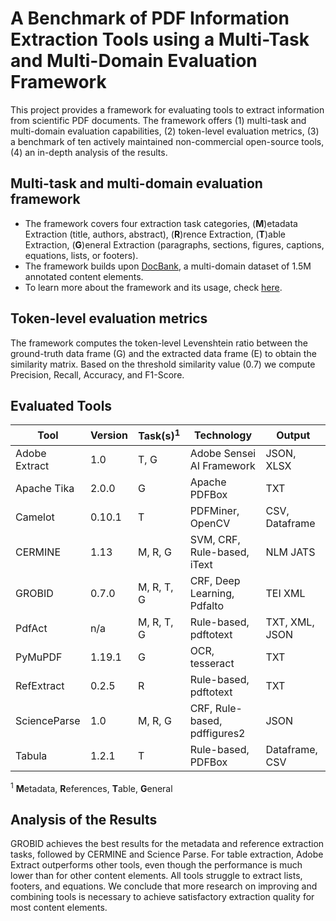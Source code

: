 # A Benchmark of PDF Information Extraction Tools using a Multi-Task and Multi-Domain Evaluation Framework
This project provides a framework for evaluating tools to extract information from scientific PDF documents.
The framework offers (1) multi-task and multi-domain evaluation capabilities, (2) token-level evaluation metrics,
(3) a benchmark of ten actively maintained non-commercial open-source tools, (4) an in-depth analysis of the results.

## Multi-task and multi-domain evaluation framework
* The framework covers four extraction task categories, (**M**)etadata Extraction (title, authors, abstract), (**R**)rence Extraction, (**T**)able Extraction, (**G**)eneral Extraction (paragraphs, sections, figures, captions, equations, lists, or footers).
* The framework builds upon [DocBank](https://doc-analysis.github.io/docbank-page/index.html), a multi-domain dataset of 1.5M annotated content elements.
* To learn more about the framework and its usage, check [here](https://github.com/Media-Bias-Group/PDF-Information-Extraction-Benchmark/doc/home.md).

## Token-level evaluation metrics
The framework computes the token-level Levenshtein ratio between the ground-truth data frame (G) and the extracted data frame (E) to obtain the similarity matrix. Based on the threshold similarity value (0.7) we compute Precision, Recall, Accuracy, and F1-Score.

## Evaluated Tools
| Tool          | Version | Task(s)<sup>1</sup>   | Technology                   | Output         |
|---------------|---------|------------|------------------------------|----------------|
| Adobe Extract | 1.0     | T, G       | Adobe Sensei AI Framework    | JSON, XLSX     |
| Apache Tika   | 2.0.0   | G          | Apache PDFBox                | TXT            |
| Camelot       | 0.10.1  | T          | PDFMiner, OpenCV             | CSV, Dataframe |
| CERMINE       | 1.13    | M, R, G    | SVM, CRF, Rule-based, iText  | NLM JATS       |
| GROBID        | 0.7.0   | M, R, T, G | CRF, Deep Learning, Pdfalto  | TEI XML        |
| PdfAct        | n/a     | M, R, T, G | Rule-based, pdftotext        | TXT, XML, JSON |
| PyMuPDF       | 1.19.1  | G          | OCR, tesseract               | TXT            |
| RefExtract    | 0.2.5   | R          | Rule-based, pdftotext        | TXT            |
| ScienceParse  | 1.0     | M, R, G    | CRF, Rule-based, pdffigures2 | JSON           |
| Tabula        | 1.2.1   | T          | Rule-based, PDFBox           | Dataframe, CSV |

<sup>1</sup> **M**etadata, **R**eferences, **T**able, **G**eneral

## Analysis of the Results
GROBID achieves the best results for the metadata and reference extraction tasks, followed by CERMINE and Science Parse. For table extraction, Adobe Extract outperforms other tools, even though the performance is much lower than for other content elements. All tools struggle to extract lists, footers, and equations. We conclude that more research on improving and combining tools is necessary to achieve satisfactory extraction quality for most content elements.
